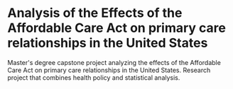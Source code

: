 # Analysis of the Effects of the Affordable Care Act on primary care relationships in the United States
Master's degree capstone project analyzing the effects of the Affordable Care Act on primary care relationships in the United States. Research project that combines health policy and statistical analysis.
